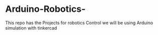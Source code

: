 # Arduino-Robotics-
This repo has the Projects for robotics Control we will be using Arduino simulation with tinkercad
